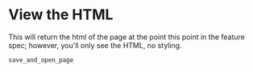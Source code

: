 # View the HTML

This will return the html of the page at the point this point in the feature
spec; however, you'll only see the HTML, no styling.

`save_and_open_page`
